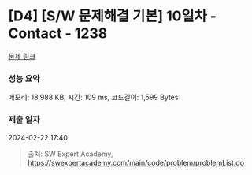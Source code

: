 # [D4] [S/W 문제해결 기본] 10일차 - Contact - 1238 

[문제 링크](https://swexpertacademy.com/main/code/problem/problemDetail.do?contestProbId=AV15B1cKAKwCFAYD) 

### 성능 요약

메모리: 18,988 KB, 시간: 109 ms, 코드길이: 1,599 Bytes

### 제출 일자

2024-02-22 17:40



> 출처: SW Expert Academy, https://swexpertacademy.com/main/code/problem/problemList.do